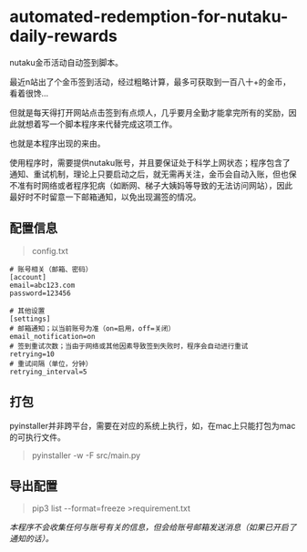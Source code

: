 # automated-redemption-for-nutaku-daily-rewards

nutaku金币活动自动签到脚本。

最近n站出了个金币签到活动，经过粗略计算，最多可获取到一百八十+的金币，看着很馋...

但就是每天得打开网站点击签到有点烦人，几乎要月全勤才能拿完所有的奖励，因此就想着写一个脚本程序来代替完成这项工作。

也就是本程序出现的来由。

使用程序时，需要提供nutaku账号，并且要保证处于科学上网状态；程序包含了通知、重试机制，理论上只要启动之后，就无需再关注，金币会自动入账，但也保不准有时网络或者程序犯病（如断网、梯子大姨妈等导致的无法访问网站），因此最好时不时留意一下邮箱通知，以免出现漏签的情况。

## 配置信息
> config.txt
```text
# 账号相关（邮箱、密码）
[account]
email=abc123.com
password=123456

# 其他设置
[settings]
# 邮箱通知；以当前账号为准（on=启用，off=关闭）
email_notification=on
# 签到重试次数；当由于网络或其他因素导致签到失败时，程序会自动进行重试
retrying=10
# 重试间隔（单位，分钟）
retrying_interval=5
```

## 打包

pyinstaller并非跨平台，需要在对应的系统上执行，如，在mac上只能打包为mac的可执行文件。

> pyinstaller -w -F src/main.py

## 导出配置

> pip3 list --format=freeze >requirement.txt

*本程序不会收集任何与账号有关的信息，但会给账号邮箱发送消息（如果已开启了通知的话）。*
